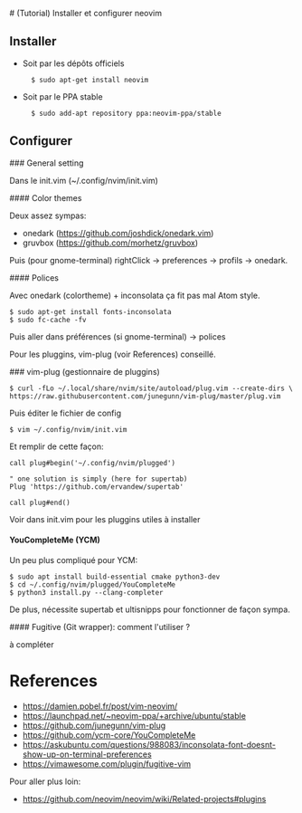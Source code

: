 # (Tutorial) Installer et configurer neovim 

## Installer 

+ Soit par les dépôts officiels 

        $ sudo apt-get install neovim

+ Soit par le PPA stable 
    
        $ sudo add-apt repository ppa:neovim-ppa/stable

## Configurer 

### General setting 

Dans le init.vim (~/.config/nvim/init.vim) 


#### Color themes 

Deux assez sympas: 

- onedark (https://github.com/joshdick/onedark.vim) 
- gruvbox (https://github.com/morhetz/gruvbox)

Puis (pour gnome-terminal) rightClick -> preferences -> profils -> onedark. 

#### Polices 

Avec onedark (colortheme) + inconsolata ça fit pas mal Atom style. 

	$ sudo apt-get install fonts-inconsolata 
	$ sudo fc-cache -fv 

Puis aller dans préférences (si gnome-terminal) -> polices 

Pour les pluggins, vim-plug (voir References) conseillé.

### vim-plug (gestionnaire de pluggins)
	
	$ curl -fLo ~/.local/share/nvim/site/autoload/plug.vim --create-dirs \
    https://raw.githubusercontent.com/junegunn/vim-plug/master/plug.vim

Puis éditer le fichier de config 

	$ vim ~/.config/nvim/init.vim 

Et remplir de cette façon: 

	call plug#begin('~/.config/nvim/plugged')
	
	" one solution is simply (here for supertab) 
	Plug 'https://github.com/ervandew/supertab' 

	call plug#end() 

Voir dans init.vim pour les pluggins utiles à installer 

#### YouCompleteMe (YCM)

Un peu plus compliqué pour YCM: 

	$ sudo apt install build-essential cmake python3-dev
	$ cd ~/.config/nvim/plugged/YouCompleteMe
	$ python3 install.py --clang-completer

De plus, nécessite supertab et ultisnipps pour fonctionner de façon sympa.  

#### Fugitive (Git wrapper): comment l'utiliser ? 

à compléter 



# References 

- https://damien.pobel.fr/post/vim-neovim/
- https://launchpad.net/~neovim-ppa/+archive/ubuntu/stable
- https://github.com/junegunn/vim-plug
- https://github.com/ycm-core/YouCompleteMe
- https://askubuntu.com/questions/988083/inconsolata-font-doesnt-show-up-on-terminal-preferences
- https://vimawesome.com/plugin/fugitive-vim

Pour aller plus loin: 
- https://github.com/neovim/neovim/wiki/Related-projects#plugins



